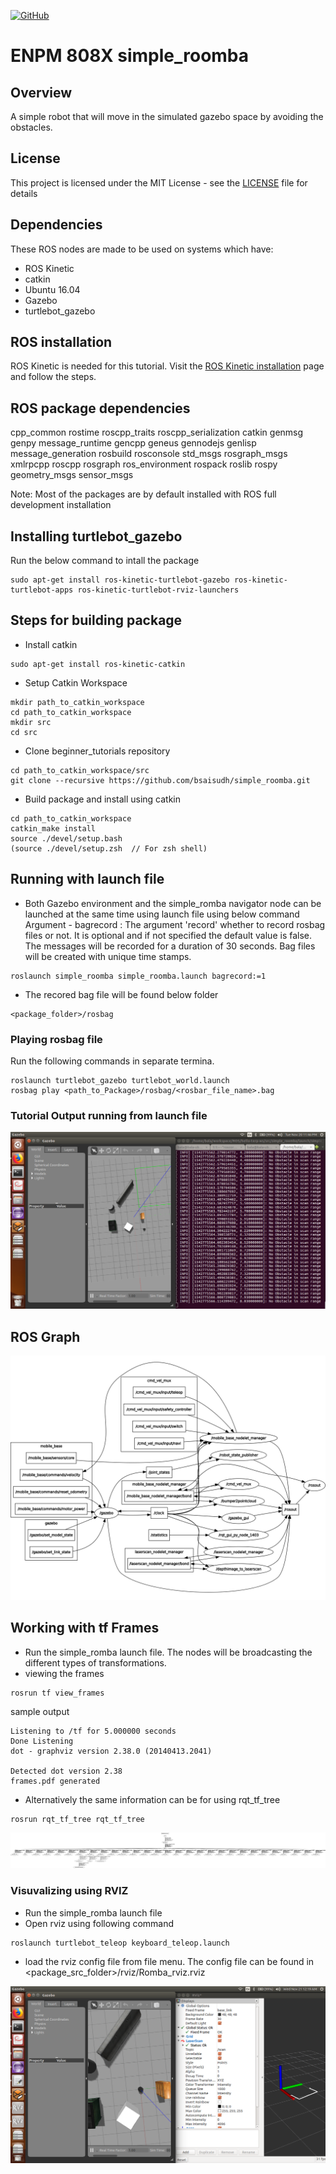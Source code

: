 [![GitHub](https://img.shields.io/github/license/mashape/apistatus.svg)](https://github.com/bsaisudh/simple_roomba/blob/master/LICENSE)
# ENPM 808X simple_roomba

## Overview

A simple robot that will move in the simulated gazebo space by avoiding the obstacles.

## License

This project is licensed under the MIT License - see the [LICENSE](https://github.com/bsaisudh/simple_roomba/blob/master/LICENSE) file for details

## Dependencies

These ROS nodes are made to be used on systems which have:
* ROS Kinetic
* catkin
* Ubuntu 16.04
* Gazebo
* turtlebot_gazebo

## ROS installation

ROS Kinetic is needed for this tutorial. Visit the [ROS Kinetic installation](http://wiki.ros.org/kinetic/Installation) page and follow the steps.

## ROS package dependencies

cpp_common
rostime
roscpp_traits
roscpp_serialization
catkin
genmsg
genpy
message_runtime
gencpp
geneus
gennodejs
genlisp
message_generation
rosbuild
rosconsole
std_msgs
rosgraph_msgs
xmlrpcpp
roscpp
rosgraph
ros_environment
rospack
roslib
rospy
geometry_msgs
sensor_msgs

Note: Most of the packages are by default installed with ROS full development installation

## Installing turtlebot_gazebo

Run the below command to intall the package

```
sudo apt-get install ros-kinetic-turtlebot-gazebo ros-kinetic-turtlebot-apps ros-kinetic-turtlebot-rviz-launchers
```

## Steps for building package

* Install catkin 
```
sudo apt-get install ros-kinetic-catkin
```
* Setup Catkin Workspace
```
mkdir path_to_catkin_workspace
cd path_to_catkin_workspace
mkdir src
cd src
```
* Clone beginner_tutorials repository
```
cd path_to_catkin_workspace/src
git clone --recursive https://github.com/bsaisudh/simple_roomba.git
```
* Build package and install using catkin
```
cd path_to_catkin_workspace
catkin_make install
source ./devel/setup.bash
(source ./devel/setup.zsh  // For zsh shell)
```
## Running with launch file

* Both Gazebo environment and the simple_romba navigator node can be launched at the same time using launch file using below command 
<br>Argument - bagrecord : The argument 'record' whether to record rosbag files or not. It is optional and if not specified the default value is false. The messages will be recorded for a duration of 30 seconds. Bag files will be created with unique time stamps.
```
roslaunch simple_roomba simple_roomba.launch bagrecord:=1
```
* The recored bag file will be found below folder
```
<package_folder>/rosbag
```
### Playing rosbag file
Run the following commands in separate termina.
```
roslaunch turtlebot_gazebo turtlebot_world.launch
rosbag play <path_to_Package>/rosbag/<rosbar_file_name>.bag
```

### Tutorial Output running from launch file

</p>
<p align="center">
<img src="/readme_images/Launch_execution.png">
</p>
</p>


## ROS Graph

</p>
<p align="center">
<img src="/readme_images/rosgraph.png">
</p>
</p>

## Working with tf Frames
* Run the simple_romba launch file. The nodes will be broadcasting the different types of transformations.
* viewing the frames
```
rosrun tf view_frames
```
sample output
```
Listening to /tf for 5.000000 seconds
Done Listening
dot - graphviz version 2.38.0 (20140413.2041)

Detected dot version 2.38
frames.pdf generated
```
* Alternatively the same information can be for using rqt_tf_tree
```
rosrun rqt_tf_tree rqt_tf_tree
```
</p>
<p align="center">
<img src="/readme_images/frames.png">
</p>
</p>


### Visuvalizing using RVIZ

* Run the simple_romba launch file
* Open rviz using following command
```
roslaunch turtlebot_teleop keyboard_teleop.launch
```
* load the rviz config file from file menu. The config file can be found in <package_src_folder>/rviz/Romba_rviz.rviz

</p>
<p align="center">
<img src="/readme_images/RvizOutput.png">
</p>
</p>

